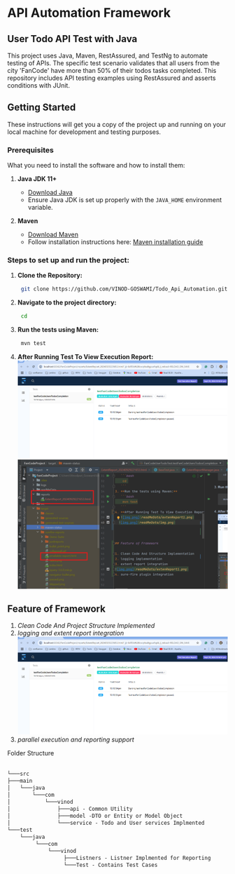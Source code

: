 # API Automation Framework

## User Todo API Test with Java

This project uses Java, Maven, RestAssured, and TestNg to automate testing of APIs. The specific test scenario validates that all users from the city 'FanCode' have more than 50% of their todos tasks completed. This repository includes API testing examples using RestAssured and asserts conditions with JUnit.

## Getting Started

These instructions will get you a copy of the project up and running on your local machine for development and testing purposes.

### Prerequisites

What you need to install the software and how to install them:

1. **Java JDK 11+**
   - [Download Java](https://www.oracle.com/java/technologies/javase-jdk11-downloads.html)
   - Ensure Java JDK is set up properly with the `JAVA_HOME` environment variable.

2. **Maven**
   - [Download Maven](https://maven.apache.org/download.cgi)
   - Follow installation instructions here: [Maven installation guide](https://maven.apache.org/install.html)


### Steps to set up and run the project:

1. **Clone the Repository:**
   ```bash
    git clone https://github.com/VINOD-GOSWAMI/Todo_Api_Automation.git
   ```
2. **Navigate to the project directory:**
   ```bash
    cd 
   ```
3. **Run the tests using Maven:**
   ```bash
    mvn test
   ```
4. **After Running Test To View Execution Report:**
   ![img.png](readMeData/extenReport1.png)
  ![img.png](readMeData/img.png)



## Feature of Framework

1. *Clean Code And Project Structure Implemented*
2. *logging and extent report integration*
![img.png](readMeData/extenReport1.png)
3. *parallel execution and reporting support*


Folder Structure
```tree

└───src
├───main
│   └───java
│       └───com
│           └───vinod
│               ├───api - Common Utility 
│               ├───model -DTO or Entity or Model Object 
│               └───service - Todo and User services Implmented
└───test
    └───java
         └───com
             └───vinod 
                  ├───Listners - Listner Implmented for Reporting
                  └───Test - Contains Test Cases
             
```




















